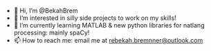 - 👋 Hi, I’m @BekahBrem
- 👀 I’m interested in silly side projects to work on my skills!
- 🌱 I’m currently learning MATLAB & new python libraries for natlang processing: mainly spaCy!
- 📫 How to reach me: email me at rebekah.bremnner@outlook.com

